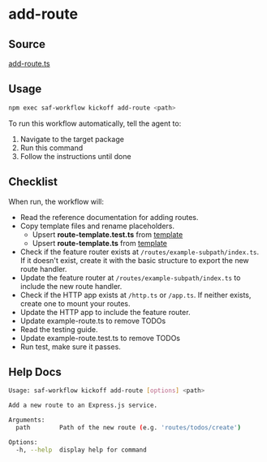# add-route

## Source

[add-route.ts](https://github.com/sderickson/saflib/blob/main/express/workflows/add-route.ts)

## Usage

```bash
npm exec saf-workflow kickoff add-route <path>
```

To run this workflow automatically, tell the agent to:

1. Navigate to the target package
2. Run this command
3. Follow the instructions until done

## Checklist

When run, the workflow will:

* Read the reference documentation for adding routes.
* Copy template files and rename placeholders.
  * Upsert **route-template.test.ts** from [template](https://github.com/sderickson/saflib/blob/main/express/workflows/route-template/route-template.test.ts)
  * Upsert **route-template.ts** from [template](https://github.com/sderickson/saflib/blob/main/express/workflows/route-template/route-template.ts)
* Check if the feature router exists at `/routes/example-subpath/index.ts`. If it doesn't exist, create it with the basic structure to export the new route handler.
* Update the feature router at `/routes/example-subpath/index.ts` to include the new route handler.
* Check if the HTTP app exists at `/http.ts` or `/app.ts`. If neither exists, create one to mount your routes.
* Update the HTTP app to include the feature router.
* Update example-route.ts to remove TODOs
* Read the testing guide.
* Update example-route.test.ts to remove TODOs
* Run test, make sure it passes.


## Help Docs

```bash
Usage: saf-workflow kickoff add-route [options] <path>

Add a new route to an Express.js service.

Arguments:
  path        Path of the new route (e.g. 'routes/todos/create')

Options:
  -h, --help  display help for command

```
